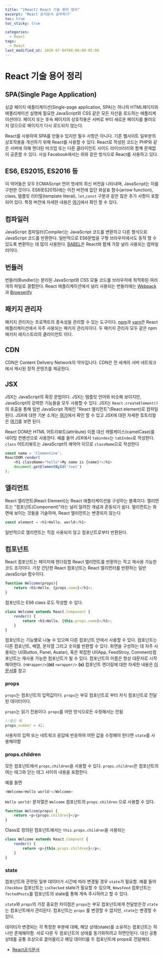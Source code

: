 ```yaml
---
title: "[React] React 기술 용어 정리"
excerpt: "React 공식문서 공부하기"
toc: true
toc_sticky: true

categories:
  - React
tags:
  - React
last_modified_at: 2020-07-04T08:06:00-05:00
---
```


# React 기술 용어 정리

## SPA(Single Page Application)

싱글 페이지 애플리케이션(Single-page application, SPA)는 하나의 HTML페이지와 애플리케이션 실행에 필요한 JavaScript와 CSS 같은 모든 자산을 로드하는 애플리케이션이다.
페이지 또는 후속 페이지의 상호작용은 서버로 부터 새로운 페이지를 불러오지 않으므로 페이지가 다시 로드되지 않는다.

React를 사용하여 SPA를 만들수 있지만 필수 사항은 아니다. 기존 웹사이트 일부분의 상호작용을 개선하기 위해 React를 사용할 수 있다. React로 작성된 코드는 PHP와 같은 서버에 의해 렌더된 마크업 또는 다른 클라이언트 사이드 라이브러리와 함꼐 문제없이 공존할 수 있다. 
사실 Facebook에서는 위와 같은 방식으로 React를 사용하고 있다.

## ES6, ES2015, ES2016 등

이 약어들은 모두 ECMAScript 언어 명세의 최신 버전을 나타내며, JavaScript는 이를 구현한 것이다. ES6(ES2015)에는 이전 버전에 없던 화살표 함수(arrow function), class, 템플릿 리터럴(template literal), `let`,`const` 구문과 같은 많은 추가 사항이 포함되어 있다. 특정 버전에 자세한 내용은 [여기](https://en.wikipedia.org/wiki/ECMAScript#Versions)에서 확인 할 수 있다. 


## 컴파일러

JavaScript 컴파일러(Compiler)는 JavaScript 코드를 변환하고 다른 형식으로 JavaScript 코드를 반환한다. 일반적으로 ES6문법을 구형 브라우저에서도 동작 할 수 있도록 변환하는 데 많이 사용한다. [BABEL](https://babeljs.io/)은 React와 함께 가장 널리 사용되는 컴파일러이다.

## 번들러

번들러(Bundler)는 분리된 JavaScript와 CSS 모듈 코드를 브라우저에 최적화된 여러개의 파일로 결합한다. React 애플리케이션에서 널리 사용되는 번들러에는 [Webpack](https://webpack.js.org/)과 [Browserify](http://browserify.org/)

## 패키지 관리자

패키지 관리자는 프로젝트의 종속성을 관리할 수 있는 도구이다. [npm](https://www.npmjs.com/)과 [yarn](https://yarnpkg.com/)은 React 애플리케이션에서 자주 사용되는 패키지 관리자이다. 두 패키지 관리자 모두 같은 npm 패키지 레지스트리의 클라이언트 이다.


## CDN 

CDN은 Content Delivery Network의 약자입니다. CDN은 전 세계의 서버 네트워크에서 캐시된 정적 콘텐츠를 제공한다.


## JSX

JSX는 JavaScript의 확장 문법이다. JSX는 템플릿 언어와 비슷해 보이지만, JavaScript의 강력한 기능들을 모두 사용할 수 있다. JSX는 `React.createElement()`의 호출을 통해 일반 JavaScript 객체인 "React 엘리먼트"(React element)로 컴파일 된다. JSX에 대한 기본 소개는 [여기](https://ko.reactjs.org/docs/introducing-jsx.html)에서 확인 할 수 있고 JSX에 대한 자세한 튜토리얼은 [여기](https://ko.reactjs.org/docs/jsx-in-depth.html)를 보면 된다.

React DOM은 HTML 어트리뷰트(attribute) 이름 대신 캐멀케이스(camelCase)를 네이밍 컨벤션으로 사용한다. 예를 들어 JSX에서 `tabindex`는 `tabIndex`로 작성한다. `class` 어트리뷰트는 JavaScript의 예악어 이므로 `className`으로 작성한다

```js
const name = 'Clementine';
ReactDOM.render(
    <h1 className="hello">My name is {name}!</h1>
    document.getElementById('root')
);
```


## 엘리먼트

React 엘리먼트(React Element)는 React 애플리케이션을 구성하는 블록이다. 엘리먼트는 "컴포넌트(Component)"라는 널리 알려진 개념과 혼동되기 쉽다.
엘리먼트는 화면에 보이는 것들을 기술하며, React 엘리먼트는 변경되지 않는다

```js
const element = <h1>Hello, world</h1>
```

일반적으로 엘리먼트는 직접 사용되지 않고 컴포넌트로부터 반환된다.

## 컴포넌트

React 컴포넌트는 페이지에 렌더링할 React 엘리먼트를 반환하는 작고 재사용 가능한 코드 조각이다. 가장 간단한 React 컴포넌트는 React 엘리먼터를 반환하는 일반 JavaScript 함수이다.

```js
function Welcome(props){
    return <h1>Hello, {props.name}</h1>;
}

```

컴포넌트는 ES6 class 로도 작성할 수 있다.

```js
class Welcome extends React.Component {
    render() {
        return <h1>Hello, {this.props.name}</h1>;
    }
}
```

컴포넌트는 기능별로 나눌 수 있으며 다른 컴포넌트 안에서 사용할 수 있다. 컴포넌트는 다른 컴포넌트, 배열, 문자열 그리고 숫자를 반환할 수 있다. 화면을 구성하는 데 자주 사용되는 UI(Button, Panel, Avatar), 혹은 복잡한 UI(App, FeedStroy, Comment)컴포넌트는 재사용 가능한 컴포넌트가 될 수 있다. 컴포넌트의 이름은 항상 대문자로 시작해야한다. (`<Wrapper/>`)**(o)**  `<wrapper/>` **(x)** 컴포넌트 렌더링에 대한 자세한 내용은 [이 문서](https://ko.reactjs.org/docs/components-and-props.html#rendering-a-component)를 참고



### props 

`props`는 컴포넌트의 입력값이다. `props`는 부모 컴포넌트로 부터 자식 컴포넌트로 전달된 데이터이다.

`props`는 읽기 전용이다. `props`를 어떤 방식으로든 수정해서는 안됨

```js
//틀린 예
props.number = 42;

```

사용자의 입력 또는 네트워크 응답에 반응하여 어떤 값을 수정해야 한다면 `state`를 사용해야함

### props.children

모든 컴포넌트에서 `props,children`을 사용할 수 있다. `props.children`은 컴포넌트의 여는 태그와 닫는 태그 사이의 내용을 포함한다.

예를 들면

```js
<Welcome>Hello world!</Welcome>

```

`Hello world!` 문자열은 `Welcome` 컴포넌트의 `props.children` 으로 사용할 수 있다.

```js
function Welcom(props) {
    return <p>{props.children}</p>
}

```

Class로 정의된 컴포넌트에서는 `this.props.children`을 사용되는


```js
class Welcome extends React.Compnent { 
    render() {
        return <p>{this.props.children}</p>;
    }
}

```


### state

컴포넌트와 관련된 일부 데이터가 시간에 따라 변경될 경우 `state`가 필요함.  예를 들어 `Checkbox` 컴포넌트는 `isChecked` state가 필요할 수 있으며, `NewsFeed` 컴포넌트는 `fectedPosts`를 컴포넌트의 state를 통해 계속 주시하려고 할 수 있다.

`state`와 `props`의 가장 중요한 차이점은 `props`는 부모 컴포넌트에게 전달받은것
`state`는 컴포넌트에서 관리된다.
컴포넌트는 `props` 를 변경할 수 없지만, `state`는 변경할 수 있다.

데이터가 변경되는 각 특정한 부분에 대해, 해당 상태(state)를 소유하는 컴포넌트는 하나만 존재해야함. 
서로 다른 두 컴포넌트의 상태를 동기화하려고 하면안된다. 대신 공통 상태를 공통 조상으로 끌어올리고 해당 데이터를 두 컴포넌트에 props로 전달해라.



+ [React공식문서](https://ko.reactjs.org/docs/glossary.html)